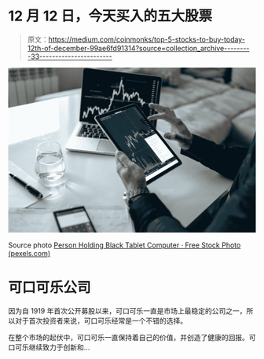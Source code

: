 # 12 月 12 日，今天买入的五大股票

> 原文：<https://medium.com/coinmonks/top-5-stocks-to-buy-today-12th-of-december-99ae6fd91314?source=collection_archive---------33----------------------->

![](img/10572d2fc08b369bdc01854e64166159.png)

Source photo [Person Holding Black Tablet Computer · Free Stock Photo (pexels.com)](https://www.pexels.com/photo/desk-laptop-office-friends-4960464/)

# 可口可乐公司

因为自 1919 年首次公开募股以来，可口可乐一直是市场上最稳定的公司之一，所以对于首次投资者来说，可口可乐经常是一个不错的选择。

在整个市场的起伏中，可口可乐一直保持着自己的价值，并创造了健康的回报。可口可乐继续致力于创新和…